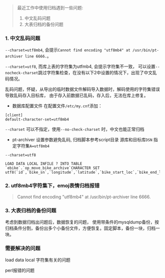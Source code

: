 > 最近工作中使用归档遇到一些问题:
>1. 中文乱码问题
>2. 大表归档的备份问题

### 1. 中文乱码问题
`--charset=utf8mb4`, 会提示`Cannot find encoding "utf8mb4" at /usr/bin/pt-archiver line 6666.`。

`--charset=utf8`, 而库上表的字符集为utfmb4, 会提示字符集不一致， 可以设置`--nocheck-charset`跳过字符集检查，在没有以下2中设置的情况下，出现了中文乱码情况。

乱码问题，怀疑，从导出的临时数据文件解码导入数据时，解码使用的字符集错误导致乱码存入目标库， 由于存入前数据已乱码，存入后，无法在库上修复。

- 数据库配置文件
在配置文件`/etc/my.cnf`添加：
```
[client]
default-character-set=utf8mb4
```
`--charset` 可以不指定，使用`--no-check-charset` 时，中文也能正常归档

- pt-archiver 设置参数避免乱码, 归档脚本参考script目录
源库和目标库`DSN` 指定字符集`A=utf8mb4`

`--charset=utf8`
```
LOAD DATA LOCAL INFILE ? INTO TABLE `ebike`.`op_move_bike_archive`CHARACTER SET utf8(`id`,`bike_sn`,`longitude`,`latitude`,`bike_start_loc`,`bike_end_loc`,`user_start_loc`,`user_end_loc`,`start_picture`,`end_picture`,`op_region_id`,`city_id`,`status`,`is_valid`,`start_time`,`end_time`,`ex_status`,`move_type`,`protect_period`,`start_parking_area`,`end_parking_area`,`not_move_hour`,`orders`,`battery_before`,`op_status`,`station_id`,`old_station_id`,`station_name`,`user_loc_type`,`user_distance`,`bike_loc_type`,`bike_distance`,`creator_id`,`creator_name`,`not_move_bike`,`in_service_area`,`create_time`,`update_time`,`end_op_region_id`)
```

### 2. utf8mb4字符集下，emoj表情归档报错 
>Cannot find encoding "utf8mb4" at /usr/bin/pt-archiver line 6666.



### 3. 大表归档的备份问题
考虑到数据归档出问题后，数据恢复的问题， 使用带条件的mysqldump备份，按归档条件分割，备份出多个小备份文件，方便恢复。固定脚本，备份一块，归档一块。




### 需要解决的问题
load data local 字符集有关的问题

perl报错的问题
